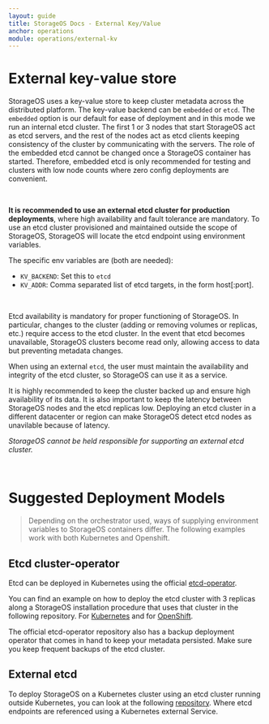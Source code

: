 ```yaml
---
layout: guide
title: StorageOS Docs - External Key/Value
anchor: operations
module: operations/external-kv
---
```


# External key-value store

StorageOS uses a key-value store to keep cluster metadata across the
distributed platform. The key-value backend can be `embedded` or `etcd`. The
`embedded` option is our default for ease of deployment and in this mode we run
an internal etcd cluster. The first 1 or 3 nodes that start StorageOS act as
etcd servers, and the rest of the nodes act as etcd clients keeping consistency
of the cluster by communicating with the servers. The role of the embedded etcd
cannot be changed once a StorageOS container has started.  Therefore, embedded
etcd is only recommended for testing and clusters with low node counts where
zero config deployments are convenient.

&nbsp; <!-- this is a blank line -->

__It is recommended to use an external etcd cluster for production deployments__, where high
availability and fault tolerance are mandatory. To use an etcd cluster
provisioned and maintained outside the scope of StorageOS, StorageOS will
locate the etcd endpoint using environment variables.

The specific env variables are (both are needed):

* `KV_BACKEND`: Set this to `etcd`
* `KV_ADDR`: Comma separated list of etcd targets, in the form host[:port].

&nbsp; <!-- this is a blank line -->

Etcd availability is mandatory for proper functioning of StorageOS. In
particular, changes to the cluster (adding or removing volumes or replicas,
etc.) require access to the etcd cluster. In the event that etcd becomes
unavailable, StorageOS clusters become read only, allowing access to data but
preventing metadata changes.

When using an external `etcd`, the user must maintain the availability and
integrity of the etcd cluster, so StorageOS can use it as a service.

It is highly recommended to keep the cluster backed up and ensure high availability
of its data. It is also important to keep the latency between StorageOS nodes
and the etcd replicas low. Deploying an etcd cluster in a different datacenter
or region can make StorageOS detect etcd nodes as unavilable because of latency.

*StorageOS cannot be held responsible for supporting an external etcd cluster.*

&nbsp; <!-- this is a blank line -->

# Suggested Deployment Models

> Depending on the orchestrator used, ways of supplying environment variables
> to StorageOS containers differ. The following examples work with both
> Kubernetes and Openshift.

## Etcd cluster-operator
Etcd can be deployed in Kubernetes using the official [etcd-operator](
https://github.com/coreos/etcd-operator).

You can find an example on how to deploy the etcd cluster with 3 replicas along
a StorageOS installation procedure that uses that cluster in the following
repository. For [Kubernetes](
https://github.com/storageos/deploy/tree/master/k8s/deploy-storageos/etcd-as-svc) and for [OpenShift](https://github.com/storageos/deploy/tree/master/openshift/deploy-storageos/etcd-as-svc).

The official etcd-operator repository also has a backup deployment operator
that comes in hand to keep your metadata persisted.
Make sure you keep frequent backups of the etcd cluster.

## External etcd

To deploy StorageOS on a Kubernetes cluster using an etcd cluster running
outside Kubernetes, you can look at the following
[repository](https://github.com/storageos/deploy/tree/master/k8s/deploy-storageos/external-etcd).
Where etcd endpoints are referenced using a Kubernetes external Service.

